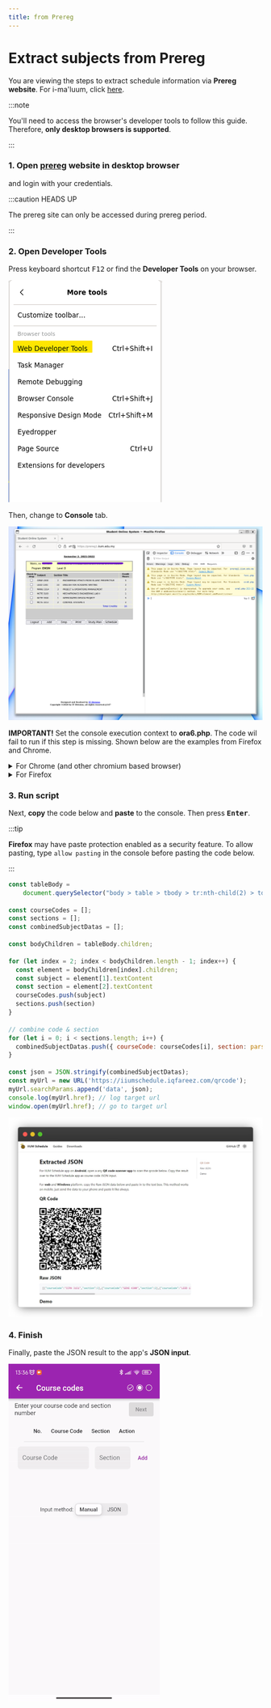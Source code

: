 ```yaml
---
title: from Prereg
---
```


# Extract subjects from Prereg

You are viewing the steps to extract schedule information via **Prereg website**. For i-ma'luum, click [here](../imaluum/).

:::note

You'll need to access the browser's developer tools to follow this guide. Therefore, **only desktop browsers is supported**.

:::

### 1. Open [prereg](https://prereg1.iium.edu.my) website in desktop browser

and login with your credentials.

:::caution HEADS UP

The prereg site can only be accessed during prereg period.

:::

### 2. Open Developer Tools

Press keyboard shortcut <kbd>F12</kbd> or find the **Developer Tools** on your browser.

![devtools firefox](./screenshots/Screenshot-2022-03-06-092412.png)

Then, change to **Console** tab.

![console firefox](./screenshots/Screenshot-2022-03-06-074242.png)

**IMPORTANT!** Set the console execution context to **ora6.php**. The code wil fail to run if this step is missing. Shown below are the examples from Firefox and Chrome.

<details>
  <summary>For Chrome (and other chromium based browser)</summary>
  <div>
  <p>In the console, look for dropdown button that says <b>Top</b>. Then, change it to <b>ora6.php</b> as shown below. </p>
    <img
      src={require('./screenshots/Screenshot-2022-03-06-074800.png').default}
      alt="Execution context chrome"
/>
  </div>
</details>

<details>
  <summary>For Firefox</summary>
  <div>
  <p>In the console, below the log messages, look for dropdown button that says <b>Top</b>. Then, change it to <b>ora6.php</b> as shown below. </p>
    <img
      src={require('./screenshots/Screenshot-2022-03-06-074250.png').default}
      alt="Execution context firefox"
/>
  </div>
</details>

### 3. Run script

Next, **copy** the code below and **paste** to the console. Then press <kbd>**Enter**</kbd>.

:::tip

**Firefox** may have paste protection enabled as a security feature. To allow pasting, type `allow pasting` in the console before pasting the code below.

:::

```js
const tableBody =
    document.querySelector("body > table > tbody > tr:nth-child(2) > td > table > tbody > tr > td > table > tbody");

const courseCodes = [];
const sections = [];
const combinedSubjectDatas = [];

const bodyChildren = tableBody.children;

for (let index = 2; index < bodyChildren.length - 1; index++) {
  const element = bodyChildren[index].children;
  const subject = element[1].textContent
  const section = element[2].textContent
  courseCodes.push(subject)
  sections.push(section)
}

// combine code & section
for (let i = 0; i < sections.length; i++) {
  combinedSubjectDatas.push({ courseCode: courseCodes[i], section: parseInt(sections[i]) });
}

const json = JSON.stringify(combinedSubjectDatas);
const myUrl = new URL('https://iiumschedule.iqfareez.com/qrcode');
myUrl.searchParams.append('data', json);
console.log(myUrl.href); // log target url
window.open(myUrl.href); // go to target url
```

![site qrcode](./screenshots/frame_generic_dark.png)

### 4. Finish

Finally, paste the JSON result to the app's **JSON input**.

![json input iium schedule](./screenshots/app-json-input.gif)
